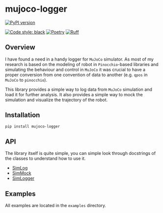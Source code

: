 # mujoco-logger

[![PyPI version](https://badgen.net/pypi/v/mujoco-logger)](https://badgen.net/pypi/v/mujoco-logger)

[![Code style: black](https://img.shields.io/badge/code%20style-black-000000.svg)](https://github.com/psf/black)
[![Poetry](https://img.shields.io/endpoint?url=https://python-poetry.org/badge/v0.json)](https://python-poetry.org/)
[![Ruff](https://img.shields.io/endpoint?url=https://raw.githubusercontent.com/charliermarsh/ruff/main/assets/badge/v1.json)](https://github.com/charliermarsh/ruff)

## Overview

I have found a need in a handy logger for `MuJoCo` simulator. As most of my research is based on the modeling of robot in `Pinocchio`-based libraries and simulating the behaviour and control in `MuJoCo` it was crucial to have a proper conversion from one convention of data to another (e.g. `qpos` in `MuJoCo` to `pinocchio`).

This library provides a simple way to log data from `MuJoCo` simulation and load it for further analysis. It also provides a simple way to mock the simulation and visualize the trajectory of the robot.

## Installation

```bash
pip install mujoco-logger
```

## API

The library itself is quite simple, you can simple look through docstrings of the classes to understand how to use it.

- [SimLog](mujoco_logger/sim_log.py)
- [SimMock](mujoco_logger/emulator.py)
- [SimLogger](mujoco_logger/logger.py)

## Examples

All examples are located in the `examples` directory.
